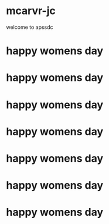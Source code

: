 # mcarvr-jc
<h>welcome to apssdc</h>
<h1>happy womens day</h1>
<h1>happy womens day</h1>
<h1>happy womens day</h1>
<h1>happy womens day</h1>
<h1>happy womens day</h1>
<h1>happy womens day</h1>
<h1>happy womens day</h1>


